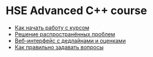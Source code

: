 # HSE Advanced C++ course

* [Как начать работу с курсом](docs/setup.md)
* [Решение распространённых проблем](docs/troubleshooting.md)
* [Веб-интерфейс с дедлайнами и оценками](https://cpp-hse.net)
* [Как правильно задавать вопросы](docs/questions.md)

